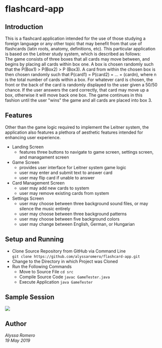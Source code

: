 # flashcard-app

## Introduction 
This is a flashcard application intended for the use of those studying a foreign language or any other topic that may benefit from that use of flashcards (latin roots, anatomy, definitions, etc). This particular application is based on the Leitner study system, which is described as follows: </br>
The game consists of three boxes that all cards may move between, and begins by placing all cards within box one. A box is chosen randomly such that the P(Box1) > P(Box2) > P (Box3). A card from within the chosen box is then chosen randomly such that P(card1) = P(card2) = ... = (cardn), where n is the total number of cards within a box. For whatever card is chosen, the front or the back of the card is randomly displayed to the user given a 50/50 chance. If the user answers the card correctly, that card may move up a box, otherwise it will move back one box. The game continues in this fashion until the user "wins" the game and all cards are placed into box 3.

## Features
Other than the game logic required to implement the Leitner system, the application also features a plethora of aesthetic features intended for enhancing user experience.
* Landing Screen </br>
  * features three buttons to navigate to game screen, settings screen, and managament screen
* Game Screen </br>
  * provides user interface for Leitner system game logic
  * user may enter and submit text to answer card
  * user may flip card if unable to answer
* Card Management Screen </br>
  * user may add new cards to system
  * user may remove existing cards from system
* Settings Screen </br>
  * user may choose between three background sound files, or may silence the music entirely
  * user may choose between three background patterns
  * user may choose between five background colors
  * user may change between English, German, or Hungarian

## Setup and Running
* Clone Source Repository from GitHub via Command Line </br>
`git clone https://github.com/alyssaromero/flashcard-app.git` </br>
* Change to the Directory in which Project was Cloned </br>
* Run the Following Commands
  * Move to Source File `cd src`
  * Compile Source Code `javac GameTester.java`
  * Execute Application `java GameTester`

## Sample Session
![](flashcard-app.gif)

## Author
_Alyssa Romero_ </br>
_19 May 2019_ </br>
